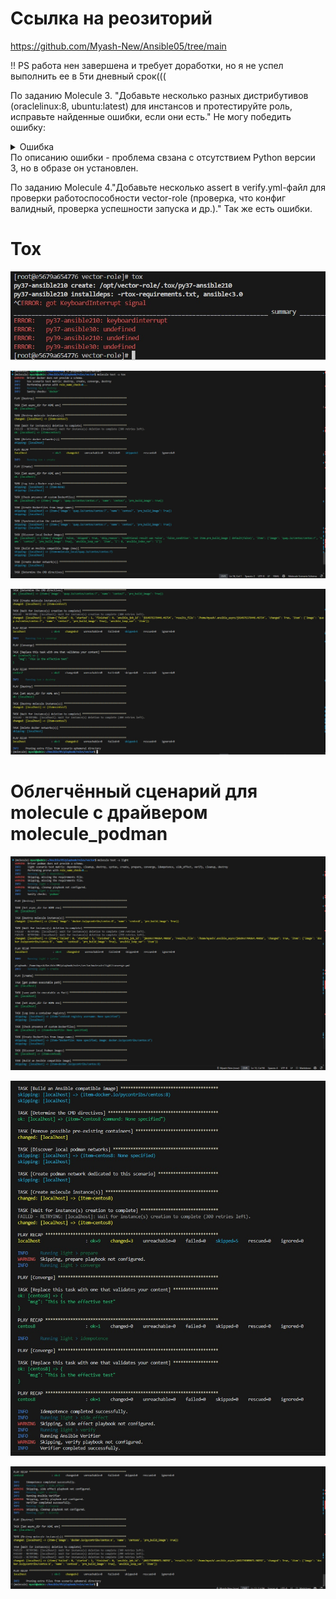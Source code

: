 # Ссылка на реозиторий
https://github.com/Myash-New/Ansible05/tree/main

!! PS работа нен завершена и требует доработки, но я не успел выполнить ее в 5ти дневный срок(((

По заданию Molecule 3. "Добавьте несколько разных дистрибутивов (oraclelinux:8, ubuntu:latest) для инстансов и протестируйте роль, исправьте найденные ошибки, если они есть."
Не могу победить ошибку:
<details>
  <summary>Ошибка</summary>
  
TASK [vector : Update apt cache] ***********************************************
[WARNING]: Updating cache and auto-installing missing dependency: python3-apt
fatal: [instance-oraclelinux]: FAILED! => {"changed": false, "cmd": "update", "msg": "[Errno 2] No such file or directory: b'update'", "rc": 2, "stderr": "", "stderr_lines": [], "stdout": "", "stdout_lines": []}
changed: [instance-ubuntu]

TASK [vector : Reload systemd after creating unit] *****************************
fatal: [instance-ubuntu]: FAILED! => {"changed": false, "msg": "Failed to find required executable \"systemctl\" in paths: /usr/local/sbin:/usr/local/bin:/usr/sbin:/usr/bin:/sbin:/bin"}

PLAY RECAP *********************************************************************
instance-oraclelinux       : ok=2    changed=1    unreachable=0    failed=1    skipped=0    rescued=0    ignored=0
instance-ubuntu            : ok=5    changed=3    unreachable=0    failed=1    skipped=0    rescued=0    ignored=0
</details>
По описанию ошибки - проблема свзана с отсутствием Python версии 3, но в образе он установлен.

По заданию Molecule 4."Добавьте несколько assert в verify.yml-файл для проверки работоспособности vector-role (проверка, что конфиг валидный, проверка успешности запуска и др.)."
Так же есть ошибки.


# Tox

![1](https://github.com/Myash-New/Ansible05/blob/main/21.jpg)

![2](https://github.com/Myash-New/Ansible05/blob/main/tox%2021.jpg)

![3](https://github.com/Myash-New/Ansible05/blob/main/tox%2022.jpg)

# Облегчённый сценарий для molecule с драйвером molecule_podman

![1](https://github.com/Myash-New/Ansible05/blob/main/podman%2021.jpg)

![2](https://github.com/Myash-New/Ansible05/blob/main/podman%2022.jpg)

![3](https://github.com/Myash-New/Ansible05/blob/main/podman%2023.jpg)
